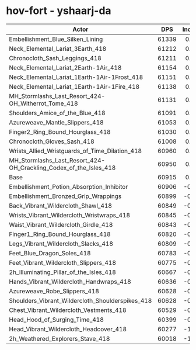 # hov-fort - yshaarj-da
| Actor | DPS | Increase |
|---|:---:|:---:|
|Embellishment_Blue_Silken_Lining|61339|0.70%|
|Neck_Elemental_Lariat_3Earth_418|61212|0.49%|
|Chronocloth_Sash_Leggings_418|61211|0.49%|
|Neck_Elemental_Lariat_2Earth-1Air_418|61154|0.39%|
|Neck_Elemental_Lariat_1Earth-1Air-1Frost_418|61151|0.39%|
|Neck_Elemental_Lariat_1Earth-1Air-1Fire_418|61138|0.37%|
|MH_Stormlashs_Last_Resort_424-OH_Witherrot_Tome_418|61131|0.35%|
|Shoulders_Amice_of_the_Blue_418|61091|0.29%|
|Azureweave_Mantle_Slippers_418|61053|0.23%|
|Finger2_Ring_Bound_Hourglass_418|61030|0.19%|
|Chronocloth_Gloves_Sash_418|61008|0.15%|
|Wrists_Allied_Wristguards_of_Time_Dilation_418|60960|0.07%|
|MH_Stormlashs_Last_Resort_424-OH_Crackling_Codex_of_the_Isles_418|60950|0.06%|
|Base|60915|0.00%|
|Embellishment_Potion_Absorption_Inhibitor|60906|-0.01%|
|Embellishment_Bronzed_Grip_Wrappings|60899|-0.03%|
|Back_Vibrant_Wildercloth_Shawl_418|60849|-0.11%|
|Wrists_Vibrant_Wildercloth_Wristwraps_418|60845|-0.11%|
|Waist_Vibrant_Wildercloth_Girdle_418|60843|-0.12%|
|Finger1_Ring_Bound_Hourglass_418|60820|-0.16%|
|Legs_Vibrant_Wildercloth_Slacks_418|60809|-0.17%|
|Feet_Blue_Dragon_Soles_418|60783|-0.22%|
|Feet_Vibrant_Wildercloth_Slippers_418|60775|-0.23%|
|2h_Illuminating_Pillar_of_the_Isles_418|60667|-0.41%|
|Hands_Vibrant_Wildercloth_Handwraps_418|60636|-0.46%|
|Azureweave_Robe_Slippers_418|60628|-0.47%|
|Shoulders_Vibrant_Wildercloth_Shoulderspikes_418|60628|-0.47%|
|Chest_Vibrant_Wildercloth_Vestments_418|60529|-0.63%|
|Head_Hood_of_Surging_Time_418|60399|-0.85%|
|Head_Vibrant_Wildercloth_Headcover_418|60277|-1.05%|
|2h_Weathered_Explorers_Stave_418|60018|-1.47%|
